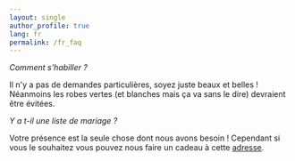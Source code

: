 ```yaml
---
layout: single
author_profile: true
lang: fr
permalink: /fr_faq
---
```


*Comment s'habiller ?*

Il n'y a pas de demandes particulières, soyez juste beaux et belles ! Néanmoins les robes vertes (et blanches mais ça va sans le dire) devraient être évitées.

*Y a t-il une liste de mariage ?*

Votre présence est la seule chose dont nous avons besoin ! Cependant si vous le souhaitez vous pouvez nous faire un cadeau à cette [adresse](https://www.milirose.com/liste-cadeaux-359607.html).